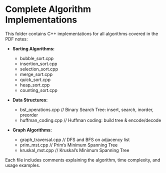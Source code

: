 # Complete Algorithm Implementations

This folder contains C++ implementations for all algorithms covered in the PDF notes:

- **Sorting Algorithms:**
  - bubble_sort.cpp
  - insertion_sort.cpp
  - selection_sort.cpp
  - merge_sort.cpp
  - quick_sort.cpp
  - heap_sort.cpp
  - counting_sort.cpp

- **Data Structures:**
  - bst_operations.cpp          // Binary Search Tree: insert, search, inorder, preorder
  - huffman_coding.cpp         // Huffman coding: build tree & encode/decode

- **Graph Algorithms:**
  - graph_traversal.cpp        // DFS and BFS on adjacency list
  - prim_mst.cpp               // Prim’s Minimum Spanning Tree
  - kruskal_mst.cpp            // Kruskal’s Minimum Spanning Tree

Each file includes comments explaining the algorithm, time complexity, and usage examples.
